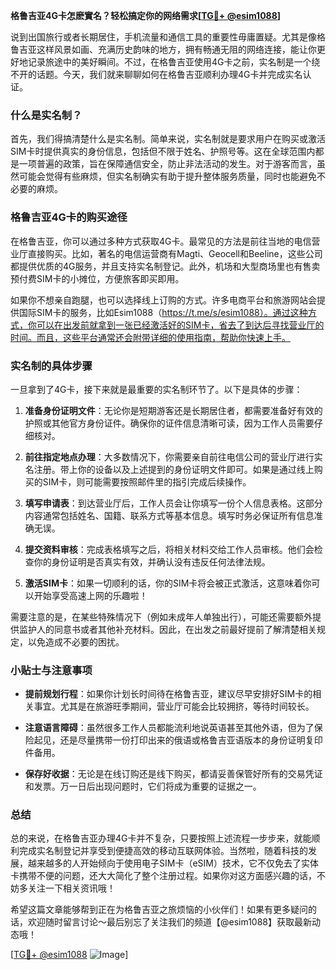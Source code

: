 **格鲁吉亚4G卡怎麽實名？轻松搞定你的网络需求[[TG💪+ @esim1088](https://t.me/s/esim1088)]**

说到出国旅行或者长期居住，手机流量和通信工具的重要性毋庸置疑。尤其是像格鲁吉亚这样风景如画、充满历史韵味的地方，拥有畅通无阻的网络连接，能让你更好地记录旅途中的美好瞬间。不过，在格鲁吉亚使用4G卡之前，实名制是一个绕不开的话题。今天，我们就来聊聊如何在格鲁吉亚顺利办理4G卡并完成实名认证。

### 什么是实名制？

首先，我们得搞清楚什么是实名制。简单来说，实名制就是要求用户在购买或激活SIM卡时提供真实的身份信息，包括但不限于姓名、护照号等。这在全球范围内都是一项普遍的政策，旨在保障通信安全，防止非法活动的发生。对于游客而言，虽然可能会觉得有些麻烦，但实名制确实有助于提升整体服务质量，同时也能避免不必要的麻烦。

### 格鲁吉亚4G卡的购买途径

在格鲁吉亚，你可以通过多种方式获取4G卡。最常见的方法是前往当地的电信营业厅直接购买。比如，著名的电信运营商有Magti、Geocell和Beeline，这些公司都提供优质的4G服务，并且支持实名制登记。此外，机场和大型商场里也有售卖预付费SIM卡的小摊位，方便旅客即买即用。

如果你不想亲自跑腿，也可以选择线上订购的方式。许多电商平台和旅游网站会提供国际SIM卡的服务，比如Esim1088（https://t.me/s/esim1088）。通过这种方式，你可以在出发前就拿到一张已经激活好的SIM卡，省去了到达后寻找营业厅的时间。而且，这些平台通常还会附带详细的使用指南，帮助你快速上手。

### 实名制的具体步骤

一旦拿到了4G卡，接下来就是最重要的实名制环节了。以下是具体的步骤：

1. **准备身份证明文件**：无论你是短期游客还是长期居住者，都需要准备好有效的护照或其他官方身份证件。确保你的证件信息清晰可读，因为工作人员需要仔细核对。

2. **前往指定地点办理**：大多数情况下，你需要亲自前往电信公司的营业厅进行实名注册。带上你的设备以及上述提到的身份证明文件即可。如果是通过线上购买的SIM卡，则可能需要按照邮件里的指引完成后续操作。

3. **填写申请表**：到达营业厅后，工作人员会让你填写一份个人信息表格。这部分内容通常包括姓名、国籍、联系方式等基本信息。填写时务必保证所有信息准确无误。

4. **提交资料审核**：完成表格填写之后，将相关材料交给工作人员审核。他们会检查你的身份证明是否真实有效，并确认没有违反任何法律法规。

5. **激活SIM卡**：如果一切顺利的话，你的SIM卡将会被正式激活，这意味着你可以开始享受高速上网的乐趣啦！

需要注意的是，在某些特殊情况下（例如未成年人单独出行），可能还需要额外提供监护人的同意书或者其他补充材料。因此，在出发之前最好提前了解清楚相关规定，以免造成不必要的困扰。

### 小贴士与注意事项

- **提前规划行程**：如果你计划长时间待在格鲁吉亚，建议尽早安排好SIM卡的相关事宜。尤其是在旅游旺季期间，营业厅可能会比较拥挤，等待时间较长。
  
- **注意语言障碍**：虽然很多工作人员都能流利地说英语甚至其他外语，但为了保险起见，还是尽量携带一份打印出来的俄语或格鲁吉亚语版本的身份证明复印件备用。

- **保存好收据**：无论是在线订购还是线下购买，都请妥善保管好所有的交易凭证和发票。万一日后出现问题时，它们将成为重要的证据之一。

### 总结

总的来说，在格鲁吉亚办理4G卡并不复杂，只要按照上述流程一步步来，就能顺利完成实名制登记并享受到便捷高效的移动互联网体验。当然啦，随着科技的发展，越来越多的人开始倾向于使用电子SIM卡（eSIM）技术，它不仅免去了实体卡携带不便的问题，还大大简化了整个注册过程。如果你对这方面感兴趣的话，不妨多关注一下相关资讯哦！

希望这篇文章能够帮到正在为格鲁吉亚之旅烦恼的小伙伴们！如果有更多疑问的话，欢迎随时留言讨论～最后别忘了关注我们的频道【@esim1088】获取最新动态哦！

[[TG💪+ @esim1088](https://t.me/s/esim1088) ![Image](https://i.postimg.cc/4NQfJmqS/Snipaste-2025-05-13-00-14-12.png)]